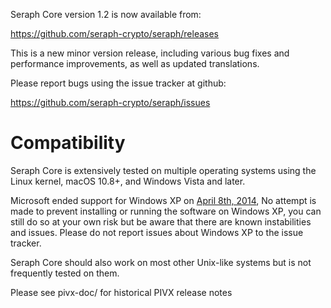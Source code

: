 Seraph Core version 1.2 is now available from:

  <https://github.com/seraph-crypto/seraph/releases>

This is a new minor version release, including various bug fixes and
performance improvements, as well as updated translations.

Please report bugs using the issue tracker at github:

  <https://github.com/seraph-crypto/seraph/issues>

Compatibility
==============

Seraph Core is extensively tested on multiple operating systems using
the Linux kernel, macOS 10.8+, and Windows Vista and later.

Microsoft ended support for Windows XP on [April 8th, 2014](https://www.microsoft.com/en-us/WindowsForBusiness/end-of-xp-support),
No attempt is made to prevent installing or running the software on Windows XP, you
can still do so at your own risk but be aware that there are known instabilities and issues.
Please do not report issues about Windows XP to the issue tracker.

Seraph Core should also work on most other Unix-like systems but is not
frequently tested on them.

Please see pivx-doc/ for historical PIVX release notes

